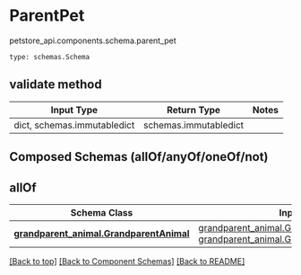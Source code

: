 # ParentPet
petstore_api.components.schema.parent_pet
```
type: schemas.Schema
```

## validate method
Input Type | Return Type | Notes
------------ | ------------- | -------------
dict, schemas.immutabledict | schemas.immutabledict |

## Composed Schemas (allOf/anyOf/oneOf/not)
## allOf
Schema Class | Input Type | Return Type
------------ | ---------- | -----------
[**grandparent_animal.GrandparentAnimal**](grandparent_animal.md) | [grandparent_animal.GrandparentAnimalDictInput](../../components/schema/grandparent_animal.md#grandparentanimaldictinput), [grandparent_animal.GrandparentAnimalDict](../../components/schema/grandparent_animal.md#grandparentanimaldict) | [grandparent_animal.GrandparentAnimalDict](../../components/schema/grandparent_animal.md#grandparentanimaldict)

[[Back to top]](#top) [[Back to Component Schemas]](../../../README.md#Component-Schemas) [[Back to README]](../../../README.md)
